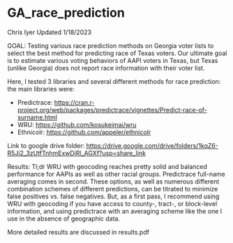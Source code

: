 # GA_race_prediction
Chris Iyer
Updated 1/18/2023

GOAL: Testing various race prediction methods on Georgia voter lists to select the best method for predicting race of Texas voters. Our ultimate goal is to estimate various voting behaviors of AAPI voters in Texas, but Texas (unlike Georgia) does not report race information with their voter list.

Here, I tested 3 libraries and several different methods for race prediction: the main libraries were:
- Predictrace: https://cran.r-project.org/web/packages/predictrace/vignettes/Predict-race-of-surname.html
- WRU: https://github.com/kosukeimai/wru
- Ethnicolr: https://github.com/appeler/ethnicolr

Link to google drive folder: https://drive.google.com/drive/folders/1kqZ6-R5Ji2_3zUtfTnhmExwDiRl_AGXf?usp=share_link

Results:
Tl;dr WRU with geocoding reaches pretty solid and balanced performance for AAPIs as well as other racial groups. Predictrace full-name averaging comes in second. These options, as well as numerous different combination schemes of different predictions, can be titrated to minimize false positives vs. false negatives. But, as a first pass, I recommend using WRU with geocoding if you have access to county-, tract-, or block-level information, and using predictrace with an averaging scheme like the one I use in the absence of geographic data.

More detailed results are discussed in results.pdf
